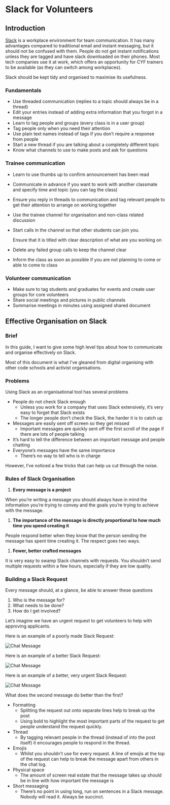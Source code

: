 # Slack for Volunteers

## Introduction

[Slack](https://slack.com/) is a workplace environment for team communication. It has many advantages compared to traditional email and instant messaging, but it should not be confused with them. People do not get instant notifications unless they are tagged and have slack downloaded on their phones. Most tech companies use it at work, which offers an opportunity for CYF trainers to be available \(as they can switch among workplaces\).

Slack should be kept tidy and organised to maximise its usefulness.

### Fundamentals

- Use threaded communication \(replies to a topic should always be in a thread\)
- Edit your entries instead of adding extra information that you forgot in a message
- Learn to tag people and groups \(every class is in a user group\)
- Tag people only when you need their attention
- Use plain text names instead of tags if you don’t require a response from people
- Start a new thread if you are talking about a completely different topic
- Know what channels to use to make posts and ask for questions

### Trainee communication

- Learn to use thumbs up to confirm announcement has been read
- Communicate in advance if you want to work with another classmate and specify time and topic \(you can tag the class\)
- Ensure you reply in threads to communication and tag relevant people to get their attention to arrange on working together
- Use the trainee channel for organisation and non-class related discussion
- Start calls in the channel so that other students can join you.

  Ensure that it is titled with clear description of what are you working on

- Delete any failed group calls to keep the channel clear
- Inform the class as soon as possible if you are not planning to come or able to come to class

### Volunteer communication

- Make sure to tag students and graduates for events and create user groups for core volunteers
- Share social meetings and pictures in public channels
- Summarise meetings in minutes using assigned shared document

## Effective Organisation on Slack

### Brief

In this guide, I want to give some high level tips about how to communicate and organise effectively on Slack.

Most of this document is what I’ve gleaned from digital organising with other code schools and activist organisations.

### Problems

Using Slack as an organisational tool has several problems

- People do not check Slack enough
  - Unless you work for a company that uses Slack extensively, it’s very easy to forget that Slack exists
  - The longer people don’t check the Slack, the harder it is to catch up
- Messages are easily sent off screen so they get missed
  - Important messages are quickly sent off the first scroll of the page if there are lots of people talking
- It’s hard to tell the difference between an important message and people chatting
- Everyone’s messages have the same importance
  - There’s no way to tell who is in charge

However, I’ve noticed a few tricks that can help us cut through the noise.

### Rules of Slack Organisation

1. **Every message is a project**

When you’re writing a message you should always have in mind the information you’re trying to convey and the goals you’re trying to achieve with the message.

1. **The importance of the message is directly proportional to how much time you spend creating it**

People respond better when they know that the person sending the message has spent time creating it. The respect goes two ways.

1. **Fewer, better crafted messages**

It is very easy to swamp Slack channels with requests. You shouldn’t send multiple requests within a few hours, especially if they are low quality.

### Building a Slack Request

Every message should, at a glance, be able to answer these questions

1. Who is the message for?
2. What needs to be done?
3. How do I get involved?

Let’s imagine we have an urgent request to get volunteers to help with approving applicants.

Here is an example of a poorly made Slack Request:

![Chat Message](https://github.com/CodeYourFuture/DocsV2/tree/e9aebc0f2d97ba4e65a510fcf287c1d11f6ee70d/organisation/assets/slack-org/image2.png)

Here is an example of a better Slack Request:

![Chat Message](https://github.com/CodeYourFuture/DocsV2/tree/e9aebc0f2d97ba4e65a510fcf287c1d11f6ee70d/organisation/assets/slack-org/image3.png)

Here is an example of a better, very urgent Slack Request:

![Chat Message](https://github.com/CodeYourFuture/DocsV2/tree/e9aebc0f2d97ba4e65a510fcf287c1d11f6ee70d/organisation/assets/slack-org/image4.png)

What does the second message do better than the first?

- Formatting
  - Splitting the request out onto separate lines help to break up the post
  - Using bold to highlight the most important parts of the request to get people understand the request quickly.
- Thread
  - By tagging relevant people in the thread \(instead of into the post itself\) it encourages people to respond in the thread.
- Emojis
  - Whilst you shouldn’t use for every request. A line of emojis at the top of the request can help to break the message apart from others in the chat log.
- Physical space
  - The amount of screen real estate that the message takes up should be in line with how important the message is
- Short messaging
  - There’s no point in using long, run on sentences in a Slack message. Nobody will read it. Always be succinct.
